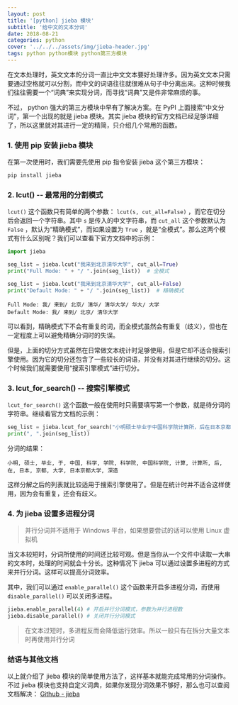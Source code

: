 ```yaml
---
layout: post
title: '[python] jieba 模块'
subtitle: '给中文的文本分词'
date: 2018-08-21
categories: python
cover: '../../../assets/img/jieba-header.jpg'
tags: python python模块 python第三方模块
---
```


在文本处理时，英文文本的分词一直比中文文本要好处理许多。因为英文文本只需要通过空格就可以分割，而中文的词语往往就很难从句子中分离出来。这种时候我们往往需要一个“词典”来实现分词，而寻找“词典”又是件非常麻烦的事。

不过， python 强大的第三方模块中早有了解决方案。在 PyPI 上面搜索“中文分词”，第一个出现的就是 jieba 模块。其实 jieba 模块的官方文档已经足够详细了，所以这里就对其进行一定的精简，只介绍几个常用的函数。

### 1. 使用 pip 安装 jieba 模块

在第一次使用时，我们需要先使用 pip 指令安装 jieba 这个第三方模块：

```bash
pip install jieba
```

### 2. lcut() -- 最常用的分割模式

`lcut()` 这个函数只有简单的两个参数： `lcut(s, cut_all=False)` ，而它在切分后会返回一个字符串。其中 `s` 是传入的中文字符串，而 `cut_all` 这个参数默认为 `False` ，默认为“精确模式”，而如果设置为 `True` ，就是“全模式”。那么这两个模式有什么区别呢？我们可以查看下官方文档中的示例：

```python
import jieba

seg_list = jieba.lcut("我来到北京清华大学", cut_all=True)
print("Full Mode: " + "/ ".join(seg_list))  # 全模式

seg_list = jieba.lcut("我来到北京清华大学", cut_all=False)
print("Default Mode: " + "/ ".join(seg_list))  # 精确模式
```

```plain
Full Mode: 我/ 来到/ 北京/ 清华/ 清华大学/ 华大/ 大学
Default Mode: 我/ 来到/ 北京/ 清华大学
```

可以看到，精确模式下不会有重复的词，而全模式虽然会有重复（歧义），但也在一定程度上可以避免精确分词时的失误。

但是，上面的切分方式虽然在日常做文本统计时足够使用，但是它却不适合搜索引擎使用。因为它的切分还包含了一些较长的词语，并没有对其进行继续的切分。这个时候我们就需要使用“搜索引擎模式”进行切分。

### 3. lcut_for_search() -- 搜索引擎模式

`lcut_for_search()` 这个函数一般在使用时只需要填写第一个参数，就是待分词的字符串。继续看官方文档的示例：

```python
seg_list = jieba.lcut_for_search("小明硕士毕业于中国科学院计算所，后在日本京都大学深造")  # 搜索引擎模式
print(", ".join(seg_list))
```

分词的结果：

```plain
小明, 硕士, 毕业, 于, 中国, 科学, 学院, 科学院, 中国科学院, 计算, 计算所, 后, 在, 日本, 京都, 大学, 日本京都大学, 深造
```

这样分解之后的列表就比较适用于搜索引擎使用了。但是在统计时并不适合这样使用，因为会有重复，还会有歧义。

### 4. 为 jieba 设置多进程分词

> 并行分词并不适用于 Windows 平台，如果想要尝试的话可以使用 Linux 虚拟机

当文本较短时，分词所使用的时间还比较可观。但是当你从一个文件中读取一大串的文本时，处理的时间就会十分长。这种情况下 jieba 可以通过设置多进程的方式来并行分词。这样可以提高分词效率。

其中，我们可以通过 `enable_parallel()` 这个函数来开启多进程分词，而使用 `disable_parallel()` 可以关闭多进程。

```python
jieba.enable_parallel(4) # 开启并行分词模式，参数为并行进程数
jieba.disable_parallel() # 关闭并行分词模式
```

> 在文本过短时，多进程反而会降低运行效率。所以一般只有在拆分大量文本时再使用并行分词

### 结语与其他文档

以上就介绍了 jieba 模块的简单使用方法了，这样基本就能完成常用的分词操作。不过 jieba 模块也支持自定义词典，如果你发现分词效果不够好，那么也可以查阅文档解决： [Github - jieba](https://github.com/fxsjy/jieba)
